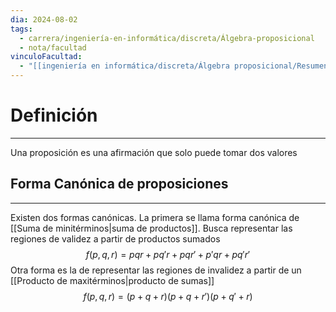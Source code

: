 ```yaml
---
dia: 2024-08-02
tags:
  - carrera/ingeniería-en-informática/discreta/Álgebra-proposicional
  - nota/facultad
vinculoFacultad:
  - "[[ingeniería en informática/discreta/Álgebra proposicional/Resumen.md]]"
---
```

# Definición
---
Una proposición es una afirmación que solo puede tomar dos valores

## Forma Canónica de proposiciones
---
Existen dos formas canónicas. La primera se llama forma canónica de [[Suma de minitérminos|suma de productos]]. Busca representar las regiones de validez a partir de productos sumados $$ f(p, q, r) = pqr + pq'r + pqr' + p'qr + pq'r' $$
Otra forma es la de representar las regiones de invalidez a partir de un [[Producto de maxitérminos|producto de sumas]] $$ f(p, q, r) = (p + q + r)(p + q + r')(p + q' + r) $$
